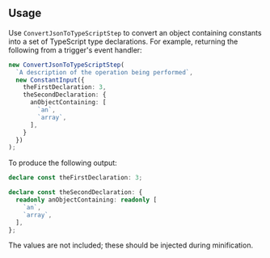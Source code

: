 ## Usage

Use `ConvertJsonToTypeScriptStep` to convert an object containing constants into
a set of TypeScript type declarations.  For example, returning the following
from a trigger's event handler:

```typescript
new ConvertJsonToTypeScriptStep(
  `A description of the operation being performed`,
  new ConstantInput({
    theFirstDeclaration: 3,
    theSecondDeclaration: {
      anObjectContaining: [
        `an`,
        `array`,
      ],
    }
  })
);
```

To produce the following output:

```typescript
declare const theFirstDeclaration: 3;

declare const theSecondDeclaration: {
  readonly anObjectContaining: readonly [
    `an`,
    `array`,
  ],
};
```

The values are not included; these should be injected during minification.
